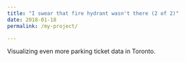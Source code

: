 ```yaml
---
title: "I swear that fire hydrant wasn't there (2 of 2)"
date: 2018-01-18
permalink: /my-project/

---
```


Visualizing even more parking ticket data in Toronto.
